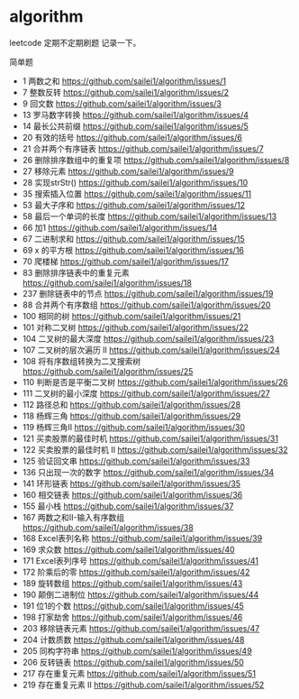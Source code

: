 # algorithm
leetcode
 定期不定期刷题   记录一下。

简单题
* 1 两数之和 https://github.com/sailei1/algorithm/issues/1
* 7 整数反转 https://github.com/sailei1/algorithm/issues/2
* 9 回文数  https://github.com/sailei1/algorithm/issues/3
* 13 罗马数字转换 https://github.com/sailei1/algorithm/issues/4
* 14 最长公共前缀 https://github.com/sailei1/algorithm/issues/5
* 20 有效的括号 https://github.com/sailei1/algorithm/issues/6
* 21 合并两个有序链表 https://github.com/sailei1/algorithm/issues/7
* 26 删除排序数组中的重复项 https://github.com/sailei1/algorithm/issues/8
* 27 移除元素  https://github.com/sailei1/algorithm/issues/9
* 28 实现strStr() https://github.com/sailei1/algorithm/issues/10
* 35 搜索插入位置  https://github.com/sailei1/algorithm/issues/11
* 53 最大子序和   https://github.com/sailei1/algorithm/issues/12
* 58 最后一个单词的长度 https://github.com/sailei1/algorithm/issues/13
* 66 加1   https://github.com/sailei1/algorithm/issues/14
* 67 二进制求和  https://github.com/sailei1/algorithm/issues/15
* 69 x 的平方根   https://github.com/sailei1/algorithm/issues/16
* 70 爬楼梯       https://github.com/sailei1/algorithm/issues/17
* 83 删除排序链表中的重复元素 https://github.com/sailei1/algorithm/issues/18
* 237 删除链表中的节点 https://github.com/sailei1/algorithm/issues/19
* 88  合并两个有序数组 https://github.com/sailei1/algorithm/issues/20
* 100 相同的树 https://github.com/sailei1/algorithm/issues/21
* 101 对称二叉树 https://github.com/sailei1/algorithm/issues/22
* 104 二叉树的最大深度 https://github.com/sailei1/algorithm/issues/23
* 107 二叉树的层次遍历 II https://github.com/sailei1/algorithm/issues/24
* 108 将有序数组转换为二叉搜索树 https://github.com/sailei1/algorithm/issues/25
* 110 判断是否是平衡二叉树 https://github.com/sailei1/algorithm/issues/26
* 111 二叉树的最小深度 https://github.com/sailei1/algorithm/issues/27
* 112 路径总和 https://github.com/sailei1/algorithm/issues/28
* 118 杨辉三角 https://github.com/sailei1/algorithm/issues/29
* 119 杨辉三角II https://github.com/sailei1/algorithm/issues/30
* 121 买卖股票的最佳时机 https://github.com/sailei1/algorithm/issues/31
* 122 买卖股票的最佳时机 II https://github.com/sailei1/algorithm/issues/32
* 125 验证回文串 https://github.com/sailei1/algorithm/issues/33
* 136 只出现一次的数字 https://github.com/sailei1/algorithm/issues/34
* 141 环形链表 https://github.com/sailei1/algorithm/issues/35
* 160 相交链表 https://github.com/sailei1/algorithm/issues/36
* 155 最小栈 https://github.com/sailei1/algorithm/issues/37
* 167 两数之和II-输入有序数组 https://github.com/sailei1/algorithm/issues/38
* 168 Excel表列名称 https://github.com/sailei1/algorithm/issues/39
* 169 求众数 https://github.com/sailei1/algorithm/issues/40
* 171 Excel表列序号 https://github.com/sailei1/algorithm/issues/41
* 172 阶乘后的零 https://github.com/sailei1/algorithm/issues/42
* 189 旋转数组 https://github.com/sailei1/algorithm/issues/43
* 190 颠倒二进制位 https://github.com/sailei1/algorithm/issues/44
* 191 位1的个数 https://github.com/sailei1/algorithm/issues/45
* 198 打家劫舍 https://github.com/sailei1/algorithm/issues/46
* 203 移除链表元素 https://github.com/sailei1/algorithm/issues/47
* 204 计数质数 https://github.com/sailei1/algorithm/issues/48
* 205 同构字符串 https://github.com/sailei1/algorithm/issues/49
* 206 反转链表 https://github.com/sailei1/algorithm/issues/50
* 217 存在重复元素 https://github.com/sailei1/algorithm/issues/51
* 219 存在重复元素 II https://github.com/sailei1/algorithm/issues/52

